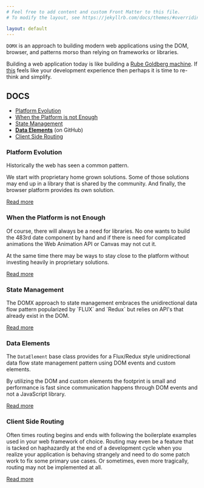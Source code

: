 ```yaml
---
# Feel free to add content and custom Front Matter to this file.
# To modify the layout, see https://jekyllrb.com/docs/themes/#overriding-theme-defaults

layout: default
---
```

<link rel="icon" type="image/svg+xml" href="assets/domx-logo.svg" />

`DOMX` is an approach to building modern web applications using the DOM, browser,
and patterns morso than relying on frameworks or libraries.

Building a web application today is like building a [Rube Goldberg machine](https://en.wikipedia.org/wiki/Rube_Goldberg_machine). If [this](https://www.youtube.com/watch?v=qybUFnY7Y8w) feels like
your development experience then perhaps it is time to re-think and simplify.


## DOCS
- [Platform Evolution](/platform-evolution)
- [When the Platform is not Enough](/platform-evolution-2)
- [State Management](/state-management)
- **[Data Elements](/data-elements)** (on GitHub)
- [Client Side Routing](/client-side-routing)


<div class="blurbc">
<div class="blurb">
    <h3>Platform Evolution</h3>
    <p>
    Historically the web has seen a common pattern. 
    </p>
    <p>
    We start with proprietary home grown solutions. Some of those solutions
    may end up in a library that is shared by the community.
    And finally, the browser platform provides its own solution. 
    </p>
    <a href="/platform-evolution">Read more</a>
</div>

<div class="blurb">
    <h3>When the Platform is not Enough</h3>
    <p>
    Of course, there will always be a need for libraries. No one wants to build the 483rd date
    component by hand and if there is need for complicated animations the Web Animation API or
    Canvas may not cut it.
    </p>
    <p>
    At the same time there may be ways to stay close to the platform without investing heavily
    in proprietary solutions.
    </p>
    <a href="/platform-evolution-2">Read more</a>
</div>

<div class="blurb">
    <h3>State Management</h3>
    <p>
    The DOMX approach to state management embraces the unidirectional data flow pattern popularized by `FLUX` and `Redux` but relies on API's that already exist in the DOM.
    </p>
    <a href="/state-management">Read more</a>
</div>

<div class="blurb">
    <h3>Data Elements</h3>
    <p>
    The <code>DataElement</code> base class provides for a Flux/Redux style unidirectional data flow state management pattern using DOM events and custom elements.
    </p>
    <p>
    By utilizing the DOM and custom elements the footprint is small and 
    performance is fast since communication happens through
    DOM events and not a JavaScript library.
    </p>
    <a href="/data-elements">Read more</a>
</div>

<div class="blurb">
    <h3>Client Side Routing</h3>
    <p>
    Often times routing begins and ends with following the boilerplate examples used in your web framework of choice. Routing may even be a feature that is tacked on haphazardly at the end of a development cycle when you realize your application is behaving strangely and need to do some patch work to fix some primary use cases. Or sometimes, even more tragically, routing may not be implemented at all. 
    </p>
    <p>
    </p>
    <a href="/client-side-routing">Read more</a>
</div>
</div>
